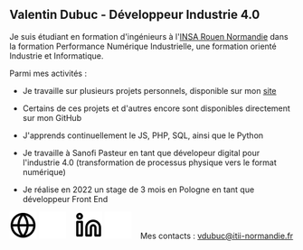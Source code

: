 ## Valentin Dubuc - Développeur Industrie 4.0

Je suis étudiant en formation d'ingénieurs à l'<a href="https://www.insa-rouen.fr/">INSA Rouen Normandie</a> dans la formation Performance Numérique Industrielle, une formation orienté Industrie et Informatique.

Parmi mes activités :

- Je travaille sur plusieurs projets personnels, disponible sur mon <a href="voldre.free.fr">site</a>
- Certains de ces projets et d'autres encore sont disponibles directement sur mon GitHub
- J'apprends continuellement le JS, PHP, SQL, ainsi que le Python

- Je travaille à Sanofi Pasteur en tant que dévelopeur digital pour l'industrie 4.0 (transformation de processus physique vers le format numérique)
- Je réalise en 2022 un stage de 3 mois en Pologne en tant que développeur Front End 


[![img_contact](./globe-light.svg)](http://voldre.free.fr#gh-light-mode-only)
[![img_contact](./globe-dark.svg)](http://voldre.free.fr#gh-dark-mode-only)
&nbsp;&nbsp;
[![img_contact](./linkedin-light.svg)](https://www.linkedin.com/in/valentin-dubuc-785285182/#gh-light-mode-only)
[![img_contact](./linkedin-dark.svg)](https://www.linkedin.com/in/valentin-dubuc-785285182/#gh-dark-mode-only)
&nbsp;&nbsp;
Mes contacts : vdubuc@itii-normandie.fr

